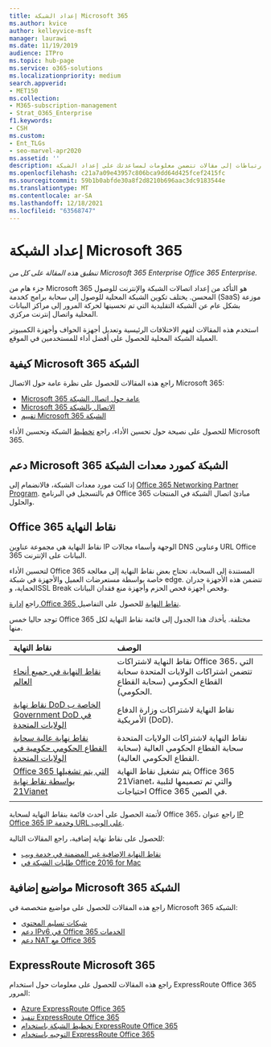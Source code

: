 ```yaml
---
title: إعداد الشبكة Microsoft 365
ms.author: kvice
author: kelleyvice-msft
manager: laurawi
ms.date: 11/19/2019
audience: ITPro
ms.topic: hub-page
ms.service: o365-solutions
ms.localizationpriority: medium
search.appverid:
- MET150
ms.collection:
- M365-subscription-management
- Strat_O365_Enterprise
f1.keywords:
- CSH
ms.custom:
- Ent_TLGs
- seo-marvel-apr2020
ms.assetid: ''
description: يمكنك العثور على ارتباطات إلى مقالات تتضمن معلومات لمساعدتك على إعداد الشبكة Microsoft 365، بما في ذلك نظرة عامة حول اتصال الشبكة وقائمة نقاط النهاية.
ms.openlocfilehash: c21a7a09e43957c806bca9dd64d425fcef2415fc
ms.sourcegitcommit: 59b1b0abfde30a8f2d8210b696aac3dc9183544e
ms.translationtype: MT
ms.contentlocale: ar-SA
ms.lasthandoff: 12/18/2021
ms.locfileid: "63568747"
---
```

# <a name="set-up-your-network-for-microsoft-365"></a>إعداد الشبكة Microsoft 365

*تنطبق هذه المقالة على كل من Microsoft 365 Enterprise Office 365 Enterprise.*

جزء هام من Microsoft 365 هو التأكد من إعداد اتصالات الشبكة والإنترنت للوصول المحسن. يختلف تكوين الشبكة المحلية للوصول إلى سحابة برامج كخدمة (SaaS) موزعة بشكل عام عن الشبكة التقليدية التي تم تحسينها لحركة المرور إلى مراكز البيانات المحلية واتصال إنترنت مركزي. 

استخدم هذه المقالات لفهم الاختلافات الرئيسية وتعديل أجهزة الحواف وأجهزة الكمبيوتر العميلة الشبكة المحلية للحصول على أفضل أداء للمستخدمين في الموقع.

## <a name="how-microsoft-365-networking-works"></a>كيفية Microsoft 365 الشبكة

راجع هذه المقالات للحصول على نظرة عامة حول الاتصال Microsoft 365:

- [Microsoft 365 عامة حول اتصال الشبكة](microsoft-365-networking-overview.md)
- [Microsoft 365 الاتصال بالشبكة](microsoft-365-network-connectivity-principles.md)
- [تقييم Microsoft 365 الشبكة](assessing-network-connectivity.md)

للحصول على نصيحة حول تحسين الأداء، راجع [تخطيط](network-planning-and-performance.md) الشبكة وتحسين الأداء Microsoft 365.

## <a name="support-microsoft-365-networking-as-a-network-equipment-vendor"></a>دعم Microsoft 365 الشبكة كمورد معدات الشبكة

إذا كنت مورد معدات الشبكة، فالانضمام إلى [Office 365 Networking Partner Program](microsoft-365-networking-partner-program.md). قم بالتسجيل في البرنامج Office 365 مبادئ اتصال الشبكة في المنتجات والحلول. 

## <a name="office-365-endpoints"></a>Office 365 نقاط النهاية

نقاط النهاية هي مجموعة عناوين IP الوجهة وأسماء مجالات DNS وعناوين URL Office 365 البيانات على الإنترنت. 

لتحسين الأداء Office 365 المستندة إلى السحابة، تحتاج بعض نقاط النهاية إلى معالجة خاصة بواسطة مستعرضات العميل والأجهزة في شبكة edge. تتضمن هذه الأجهزة جدران الحماية، وSSL Break وفحص أجهزة فحص الحزم وأجهزة منع فقدان البيانات.

راجع [إدارة Office 365 نقاط النهاية](managing-office-365-endpoints.md) للحصول على التفاصيل.

توجد حاليا خمس Office 365 مختلفة. يأخذك هذا الجدول إلى قائمة نقاط النهاية لكل منها.

| نقاط النهاية | الوصف |
|:-------|:-----|
| [نقاط النهاية في جميع أنحاء العالم](urls-and-ip-address-ranges.md) | نقاط النهاية لاشتراكات Office 365، التي تتضمن اشتراكات الولايات المتحدة سحابة القطاع الحكومي (سحابة القطاع الحكومي). |
| [نقاط نهاية DoD الخاصة ب Government DoD في الولايات المتحدة](microsoft-365-u-s-government-dod-endpoints.md) | نقاط النهاية لاشتراكات وزارة الدفاع الأمريكية (DoD). |
| [نقاط نهاية عالية سحابة القطاع الحكومي حكومية في الولايات المتحدة](microsoft-365-u-s-government-gcc-high-endpoints.md) | نقاط النهاية لاشتراكات الولايات المتحدة سحابة القطاع الحكومي العالية (سحابة القطاع الحكومي العالية). |
| [Office 365 التي يتم تشغيلها بواسطة نقاط نهاية 21Vianet](urls-and-ip-address-ranges-21vianet.md) | يتم تشغيل نقاط النهاية Office 365 21Vianet، والتي تم تصميمها لتلبية احتياجات Office 365 في الصين. |
|||

لأتمتة الحصول على أحدث قائمة بنقاط النهاية لسحابة Office 365، راجع عنوان [IP Office 365 IP وخدمة URL على الويب](microsoft-365-ip-web-service.md).

للحصول على نقاط نهاية إضافية، راجع المقالات التالية:

- [نقاط النهاية الإضافية غير المضمنة في خدمة ويب](additional-office365-ip-addresses-and-urls.md)
- [طلبات الشبكة في Office 2016 for Mac](network-requests-in-office-2016-for-mac.md)


## <a name="additional-topics-for-microsoft-365-networking"></a>مواضيع إضافية Microsoft 365 الشبكة

راجع هذه المقالات للحصول على مواضيع متخصصة في Microsoft 365 الشبكة:

- [شبكات تسليم المحتوى](content-delivery-networks.md)
- [دعم IPv6 في Office 365 الخدمات](ipv6-support.md)
- [دعم NAT مع Office 365](nat-support-with-microsoft-365.md)

## <a name="expressroute-for-microsoft-365"></a>ExpressRoute Microsoft 365

راجع هذه المقالات للحصول على معلومات حول استخدام ExpressRoute Office 365 المرور:

- [Azure ExpressRoute Office 365](azure-expressroute.md)
- [تنفيذ ExpressRoute Office 365](implementing-expressroute.md)
- [تخطيط الشبكة باستخدام ExpressRoute Office 365](network-planning-with-expressroute.md)
- [التوجيه باستخدام ExpressRoute Office 365](routing-with-expressroute.md)
